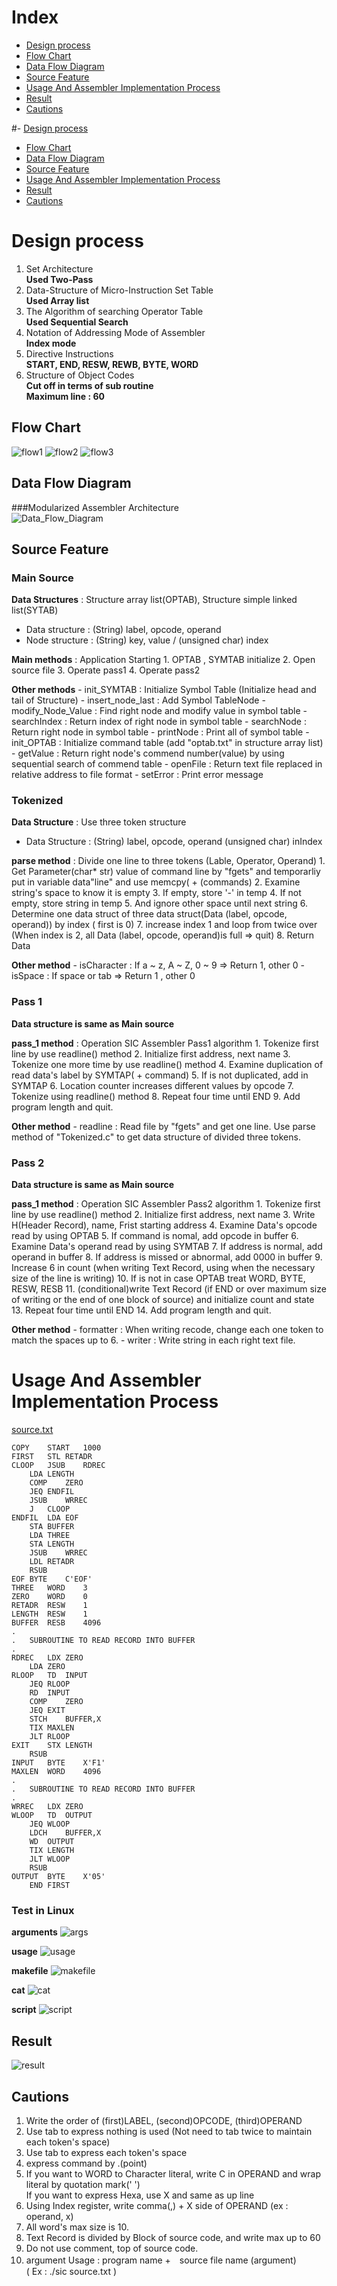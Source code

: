 # Index
- [Design process](#design-process)
- [Flow Chart](#flow-Chart)
- [Data Flow Diagram](#data-flow-diagram)
- [Source Feature](#source-feature)
- [Usage And Assembler Implementation Process](#usage-and-assembler-implementation-process)
- [Result](#result)
- [Cautions](#cautions)  
  
  

#- [Design process](#design-process)
- [Flow Chart](#flow-Chart)
- [Data Flow Diagram](#data-flow-diagram)
- [Source Feature](#source-feature)
- [Usage And Assembler Implementation Process](#usage-and-assembler-implementation-process)
- [Result](#result)
- [Cautions](#cautions)  
  
  
# Design process

1. Set Architecture  
**Used Two-Pass**
2. Data-Structure of Micro-Instruction Set Table  
**Used Array list**
3. The Algorithm of searching Operator Table  
**Used Sequential Search**
4. Notation of Addressing Mode of Assembler  
**Index mode**
5. Directive Instructions  
**START, END, RESW, REWB, BYTE, WORD**
6. Structure of Object Codes  
**Cut off in terms of sub routine**  
**Maximum line : 60**


## Flow Chart
![ flow1 ](/assets/flow1.bmp)
![ flow2 ](/assets/flow2.bmp)
![ flow3 ](/assets/flow3.bmp)


## Data Flow Diagram

###Modularized Assembler Architecture  
![ Data_Flow_Diagram ](/assets/Data_Flow_Diagram.bmp)


## Source Feature

### Main Source  

**Data Structures** : Structure array list(OPTAB), Structure simple linked list(SYTAB)
- Data structure : (String) label, opcode, operand
- Node structure : (String) key, value / (unsigned char) index

**Main methods** : Application Starting
	1. OPTAB , SYMTAB initialize
	2. Open source file
	3. Operate pass1
	4. Operate pass2

**Other methods**
	- init_SYMTAB : Initialize Symbol Table (Initialize head and tail of Structure)
	- insert_node_last : Add Symbol TableNode
	- modify_Node_Value : Find right node and modify value in symbol table
	- searchIndex : Return index of right node in symbol table
	- searchNode : Return right node in symbol table
	- printNode : Print all of symbol table
	- init_OPTAB : Initialize command table (add "optab.txt" in structure array list) 
	- getValue : Return right node's commend number(value) by using sequential search of commend table
	- openFile : Return text file replaced in relative address to file format
	- setError : Print error message
  
### Tokenized

**Data Structure** : Use three token structure
- Data Structure : (String) label, opcode, operand (unsigned char) inIndex  

**parse method** : Divide one line to three tokens (Lable, Operator, Operand)
	1. Get Parameter(char* str) value of command line by "fgets" and temporarliy put in variable data"line" and use memcpy( + (commands)
	2. Examine string's space to know it is empty
	3. If empty, store '-' in temp
	4. If not empty, store string in temp 
	5. And ignore other space until next string
	6. Determine one data struct  of three data struct(Data (label, opcode, operand)) by index ( first is 0)
	7. increase index 1 and loop from twice over (When index is 2, all Data (label, opcode, operand)is full => quit)
	8. Return Data

**Other method**
	- isCharacter : If a ~ z,  A ~ Z, 0 ~ 9 => Return 1, other 0
	- isSpace : If space or tab => Return 1 , other 0


### Pass 1

**Data structure is same as Main source**

**pass_1 method** : Operation SIC Assembler Pass1 algorithm 
	1. Tokenize first line by use readline() method
	2. Initialize first address, next name
	3. Tokenize one more time by use readline() method
	4. Examine duplication of read data's label by SYMTAP( + command)
	5. If is not duplicated, add in SYMTAP
	6. Location counter increases different values by opcode
	7. Tokenize using readline() method
	8. Repeat four time until END
	9. Add program length and quit.

**Other method**
	- readline : Read file by "fgets" and get one line. Use parse method of "Tokenized.c" to get data structure of divided three tokens.

### Pass 2

**Data structure is same as Main source**

**pass_1 method** : Operation SIC Assembler Pass2 algorithm
	1. Tokenize first line by use readline() method
	2. Initialize first address, next name
	3. Write H(Header Record), name, Frist starting address
	4. Examine Data's opcode read by using OPTAB
	5. If command is nomal, add opcode in buffer
	6. Examine Data's operand read by using SYMTAB
	7. If address is normal, add operand in buffer
	8. If address is missed or abnormal, add 0000 in buffer
	9. Increase 6 in count  (when writing Text Record, using when the necessary size of the line is writing)
	10. If is not in case OPTAB treat WORD, BYTE, RESW, RESB
	11. (conditional)write Text Record (if END or over maximum size of writing or the end of one block of source) and initialize count and state 
	13. Repeat four time until END
	14. Add program length and quit.

**Other method**
	- formatter : When writing recode, change each one token to match the spaces up to 6.
	- writer : Write string in each right text file.  


# Usage And Assembler Implementation Process
[ source.txt ](/assets/source.txt)  

```
COPY	START	1000
FIRST	STL	RETADR
CLOOP	JSUB	RDREC
	LDA	LENGTH
	COMP	ZERO
	JEQ	ENDFIL
	JSUB	WRREC
	J	CLOOP
ENDFIL	LDA	EOF
	STA	BUFFER
	LDA	THREE
	STA	LENGTH
	JSUB	WRREC
	LDL	RETADR
	RSUB		
EOF	BYTE	C'EOF'
THREE	WORD	3
ZERO	WORD	0
RETADR	RESW	1
LENGTH	RESW	1
BUFFER	RESB	4096
.
.	SUBROUTINE TO READ RECORD INTO BUFFER
.
RDREC	LDX	ZERO
	LDA	ZERO
RLOOP	TD	INPUT
	JEQ	RLOOP
	RD	INPUT
	COMP	ZERO
	JEQ	EXIT
	STCH	BUFFER,X
	TIX	MAXLEN
	JLT	RLOOP
EXIT	STX	LENGTH
	RSUB		
INPUT	BYTE	X'F1'
MAXLEN	WORD	4096
.
.	SUBROUTINE TO READ RECORD INTO BUFFER
.
WRREC	LDX	ZERO
WLOOP	TD	OUTPUT
	JEQ	WLOOP
	LDCH	BUFFER,X
	WD	OUTPUT
	TIX	LENGTH
	JLT	WLOOP
	RSUB		
OUTPUT	BYTE	X'05'
	END	FIRST
```

### Test in Linux
**arguments**
![ args ](/assets/args.bmp)  

**usage**
![ usage ](/assets/usage.bmp)  

**makefile**
![ makefile ](/assets/makefile.bmp)  

**cat**
![ cat ](/assets/cat.bmp)  

**script**
![ script ](/assets/script.bmp)  

## Result
![ result ](/assets/result.bmp)  

## Cautions
1. Write the order of (first)LABEL, (second)OPCODE, (third)OPERAND
2. Use tab to express nothing is used (Not need to tab twice to maintain each token's space)
3. Use tab to express each token's space
4. express command by .(point)
5. If you want to WORD to Character literal, write C in OPERAND and wrap literal by quotation mark(' ')  
If you want to express Hexa, use X and same as up line
6. Using Index register, write comma(,) + X side of OPERAND (ex : operand, x)
7. All word's max size is 10.
8. Text Record is divided by Block of source code, and write max up to 60
9. Do not use comment, top of source code.
10. argument Usage : program name +　source file name (argument)  
			( Ex : ./sic source.txt )
